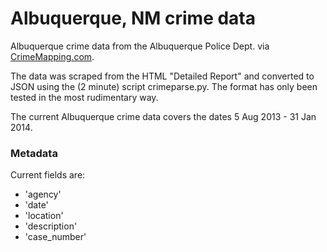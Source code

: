 # Albuquerque, NM crime data
Albuquerque crime data from the Albuquerque Police Dept. via [CrimeMapping.com](http://www.crimemapping.com/).

The data was scraped from the HTML "Detailed Report" and converted to JSON using the (2 minute) script crimeparse.py. The format has only been tested in the most rudimentary way.

The current Albuquerque crime data covers the dates 5 Aug 2013 - 31 Jan 2014.

### Metadata
Current fields are:
* 'agency'
* 'date'
* 'location'
* 'description'
* 'case_number'
